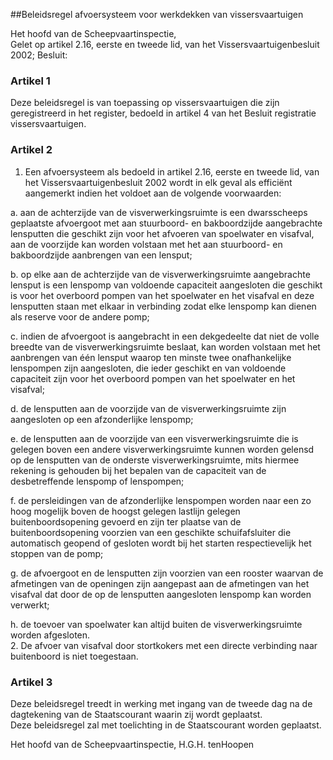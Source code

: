 <meta http-equiv='Content-Type' content='text/html; charset=utf-8' />

##Beleidsregel afvoersysteem voor werkdekken van vissersvaartuigen

Het hoofd van de Scheepvaartinspectie,  
Gelet op artikel 2.16, eerste en tweede lid, van het Vissersvaartuigenbesluit 2002;
Besluit:    

### Artikel  1  

Deze beleidsregel is van toepassing op vissersvaartuigen die zijn geregistreerd in het register, bedoeld in artikel 4 van het Besluit registratie vissersvaartuigen.  

### Artikel  2  

1.  Een afvoersysteem als bedoeld in artikel 2.16, eerste en tweede lid, van het Vissersvaartuigenbesluit 2002 wordt in elk geval als efficiënt aangemerkt indien het voldoet aan de volgende voorwaarden: 

a. aan de achterzijde van de visverwerkingsruimte is een dwarsscheeps geplaatste afvoergoot met aan stuurboord- en bakboordzijde aangebrachte lensputten die geschikt zijn voor het afvoeren van spoelwater en visafval, aan de voorzijde kan worden volstaan met het aan stuurboord- en bakboordzijde aanbrengen van een lensput;  

b. op elke aan de achterzijde van de visverwerkingsruimte aangebrachte lensput is een lenspomp van voldoende capaciteit aangesloten die geschikt is voor het overboord pompen van het spoelwater en het visafval en deze lensputten staan met elkaar in verbinding zodat elke lenspomp kan dienen als reserve voor de andere pomp;  

c. indien de afvoergoot is aangebracht in een dekgedeelte dat niet de volle breedte van de visverwerkingsruimte beslaat, kan worden volstaan met het aanbrengen van één lensput waarop ten minste twee onafhankelijke lenspompen zijn aangesloten, die ieder geschikt en van voldoende capaciteit zijn voor het overboord pompen van het spoelwater en het visafval;  

d. de lensputten aan de voorzijde van de visverwerkingsruimte zijn aangesloten op een afzonderlijke lenspomp;  

e. de lensputten aan de voorzijde van een visverwerkingsruimte die is gelegen boven een andere visverwerkingsruimte kunnen worden gelensd op de lensputten van de onderste visverwerkingsruimte, mits hiermee rekening is gehouden bij het bepalen van de capaciteit van de desbetreffende lenspomp of lenspompen;  

f. de persleidingen van de afzonderlijke lenspompen worden naar een zo hoog mogelijk boven de hoogst gelegen lastlijn gelegen buitenboordsopening gevoerd en zijn ter plaatse van de buitenboordsopening voorzien van een geschikte schuifafsluiter die automatisch geopend of gesloten wordt bij het starten respectievelijk het stoppen van de pomp;  

g. de afvoergoot en de lensputten zijn voorzien van een rooster waarvan de afmetingen van de openingen zijn aangepast aan de afmetingen van het visafval dat door de op de lensputten aangesloten lenspomp kan worden verwerkt;  

h. de toevoer van spoelwater kan altijd buiten de visverwerkingsruimte worden afgesloten.     
2.  De afvoer van visafval door stortkokers met een directe verbinding naar buitenboord is niet toegestaan.   

### Artikel  3  

Deze beleidsregel treedt in werking met ingang van de tweede dag na de dagtekening van de Staatscourant waarin zij wordt geplaatst.  
Deze beleidsregel zal met toelichting in de Staatscourant worden geplaatst.   

Het 
hoofd van de Scheepvaartinspectie, 
H.G.H. tenHoopen    
